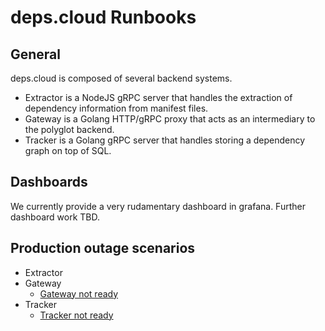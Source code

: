 # deps.cloud Runbooks

## General

deps.cloud is composed of several backend systems.

- Extractor is a NodeJS gRPC server that handles the extraction of dependency information from manifest files.
- Gateway is a Golang HTTP/gRPC proxy that acts as an intermediary to the polyglot backend.
- Tracker is a Golang gRPC server that handles storing a dependency graph on top of SQL.

## Dashboards

We currently provide a very rudamentary dashboard in grafana.
Further dashboard work TBD.

## Production outage scenarios

- Extractor
- Gateway
  - [Gateway not ready](gateway-notready.md)
- Tracker
  - [Tracker not ready](tracker-notready.md)
